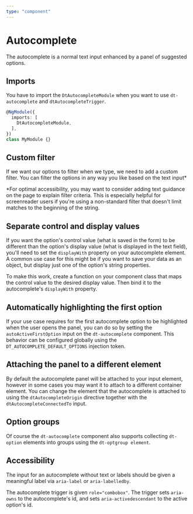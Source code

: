 ```yaml
---
type: "component"
---
```


# Autocomplete

The autocomplete is a normal text input enhanced by a panel of suggested options.

<docs-source-example example="DefaultAutocompleteExample"></docs-source-example>

## Imports

You have to import the `DtAutocompleteModule` when you want to use `dt-autocomplete` and `dtAutocompleteTrigger`.

```typescript
@NgModule({
  imports: [
    DtAutocompleteModule,
  ],
})
class MyModule {}
```

## Custom filter
If we want our options to filter when we type, we need to add a custom filter. You can filter the options in any way you like based on the text input*

*For optimal accessibility, you may want to consider adding text guidance on the page to explain filter criteria. This is especially helpful for screenreader users if you're using a non-standard filter that doesn't limit matches to the beginning of the string.

<docs-source-example example="AutocompleteCustomFilterExample"></docs-source-example>

## Separate control and display values

If you want the option's control value (what is saved in the form) to be different than the option's display value (what is displayed in the text field), you'll need to set the `displayWith` property on your autocomplete element. A common use case for this might be if you want to save your data as an object, but display just one of the option's string properties.

To make this work, create a function on your component class that maps the control value to the desired display value. Then bind it to the autocomplete's `displayWith` property.

<docs-source-example example="AutocompleteControlValuesExample"></docs-source-example>

## Automatically highlighting the first option
If your use case requires for the first autocomplete option to be highlighted when the user opens the panel, you can do so by setting the `autoActiveFirstOption` input on the `dt-autocomplete` component. This behavior can be configured globally using the `DT_AUTOCOMPLETE_DEFAULT_OPTIONS` injection token.

<docs-source-example example="AutocompleteHighlightFirstOptionExample"></docs-source-example>

## Attaching the panel to a different element

By default the autocomplete panel will be attached to your input element, however in some cases you may want it to attach to a different container element. You can change the element that the autocomplete is attached to using the `dtAutocompleteOrigin` directive together with the `dtAutocompleteConnectedTo` input.

<docs-source-example example="AutocompleteAttachDifferentElementExample"></docs-source-example>

## Option groups

Of course the `dt-autocomplete` component also supports collecting `dt-option` elements into groups using the `dt-optgroup element`.

<docs-source-example example="AutocompleteGroupsExample"></docs-source-example>

## Accessibility
The input for an autocomplete without text or labels should be given a meaningful label via `aria-label` or `aria-labelledby`.

The autocomplete trigger is given `role="combobox"`. The trigger sets `aria-owns` to the autocomplete's id, and sets `aria-activedescendant` to the active option's id.

